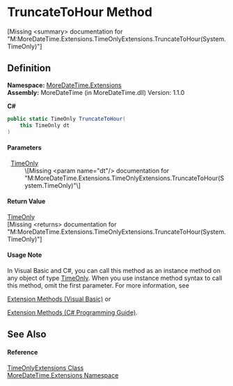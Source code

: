 # TruncateToHour Method


\[Missing &lt;summary&gt; documentation for "M:MoreDateTime.Extensions.TimeOnlyExtensions.TruncateToHour(System.TimeOnly)"\]



## Definition
**Namespace:** <a href="3139ad8c-443b-c9bf-71c7-2dc294c1d234">MoreDateTime.Extensions</a>  
**Assembly:** MoreDateTime (in MoreDateTime.dll) Version: 1.1.0

**C#**
``` C#
public static TimeOnly TruncateToHour(
	this TimeOnly dt
)
```



#### Parameters
<dl><dt>  <a href="https://learn.microsoft.com/dotnet/api/system.timeonly" target="_blank" rel="noopener noreferrer">TimeOnly</a></dt><dd>\[Missing &lt;param name="dt"/&gt; documentation for "M:MoreDateTime.Extensions.TimeOnlyExtensions.TruncateToHour(System.TimeOnly)"\]</dd></dl>

#### Return Value
<a href="https://learn.microsoft.com/dotnet/api/system.timeonly" target="_blank" rel="noopener noreferrer">TimeOnly</a>  
\[Missing &lt;returns&gt; documentation for "M:MoreDateTime.Extensions.TimeOnlyExtensions.TruncateToHour(System.TimeOnly)"\]

#### Usage Note
In Visual Basic and C#, you can call this method as an instance method on any object of type <a href="https://learn.microsoft.com/dotnet/api/system.timeonly" target="_blank" rel="noopener noreferrer">TimeOnly</a>. When you use instance method syntax to call this method, omit the first parameter. For more information, see <a href="https://docs.microsoft.com/dotnet/visual-basic/programming-guide/language-features/procedures/extension-methods" target="_blank" rel="noopener noreferrer">

Extension Methods (Visual Basic)</a> or <a href="https://docs.microsoft.com/dotnet/csharp/programming-guide/classes-and-structs/extension-methods" target="_blank" rel="noopener noreferrer">

Extension Methods (C# Programming Guide)</a>.

## See Also


#### Reference
<a href="5a9d0c73-a28f-a204-afc9-9f3828811bec">TimeOnlyExtensions Class</a>  
<a href="3139ad8c-443b-c9bf-71c7-2dc294c1d234">MoreDateTime.Extensions Namespace</a>  
